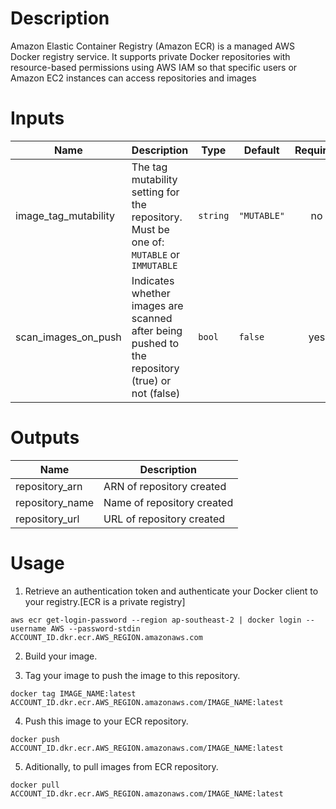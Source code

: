 # Description

Amazon Elastic Container Registry (Amazon ECR) is a managed AWS Docker registry service. It supports private Docker repositories with resource-based permissions using AWS IAM so that specific users or Amazon EC2 instances can access repositories and images

# Inputs

Name                   | Description                                                                                     | Type           | Default           | Required
---------------------- | ----------------------------------------------------------------------------------------------- | -------------- | ----------------- | :------:
image_tag_mutability   | The tag mutability setting for the repository. Must be one of: `MUTABLE` or `IMMUTABLE`         | `string`       | `"MUTABLE"`       |    no
scan_images_on_push    | Indicates whether images are scanned after being pushed to the repository (true) or not (false) | `bool`         | `false`           |   yes

# Outputs

Name            | Description
--------------- | --------------------------
repository_arn  | ARN of repository created
repository_name | Name of repository created
repository_url  | URL of repository created

# Usage

1. Retrieve an authentication token and authenticate your Docker client to your registry.[ECR is a private registry]

```
aws ecr get-login-password --region ap-southeast-2 | docker login --username AWS --password-stdin ACCOUNT_ID.dkr.ecr.AWS_REGION.amazonaws.com
```

2. Build your image.

3. Tag your image to push the image to this repository.

```
docker tag IMAGE_NAME:latest ACCOUNT_ID.dkr.ecr.AWS_REGION.amazonaws.com/IMAGE_NAME:latest
```

4. Push this image to your ECR repository.

```
docker push ACCOUNT_ID.dkr.ecr.AWS_REGION.amazonaws.com/IMAGE_NAME:latest
```

5. Aditionally, to pull images from ECR repository.

```
docker pull ACCOUNT_ID.dkr.ecr.AWS_REGION.amazonaws.com/IMAGE_NAME:latest
```

